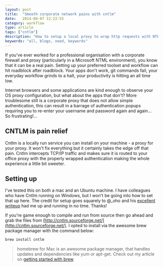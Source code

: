 ```yaml
---
layout: post
title:  "Smooth corporate network pains with cntlm"
date:   2014-08-07 12:22:55
category: workflow
type: article
tags: ["cntlm"]
description: "How to setup a local proxy to wrap http requests with NTLM authentication"
keywords: "all, blogs, need, keywords"
---
```


If you've ever worked for a professional organisation with a corporate firewall and proxy (particularly in a Microsoft NTML environment), you know that it can be a real pain. Setting up your preferred toolset and workflow can hit roadblock after roadblock.  Your apps don't work, git commands fail, your everyday workflow grinds to a halt, your productivity is hitting an all time low.

Internet browsers and some applications are kind enough to observe your OS proxy configuration, but what about the apps that don't?  More troublesome still is a corporate proxy that does not allow simple authentication, this can result in a barrage of authentication popups requiring you to re-enter your username and password again and again... So frustrating!...

## CNTLM is pain relief

Cntlm is a locally run service you can install on your machine - a proxy for your proxy.  It won't fix everything but it certainly takes the edge off that pain. Cntlm intercepts TCP/IP traffic and makes sure it is routed to your office proxy with the properly wrapped authentication making the whole experience a little bit sweeter.

## Setting up

I've tested this on both a mac and an Ubuntu machine.  I have colleagues who have Cntlm running on Windows, but I won't be going into how to set that up here.  The credit for setup goes squarely to @\_oho and his [excellent writeup](http://blog.hoachuck.biz/blog/2013/03/21/howto-set-cntlm-on-mac-os-x/ "Excellent cntlm how-to guid for mac") had me up and running in no time. Thanks!

If you're game enough to compile and run from source then go ahead and grab the files from [http://cntlm.sourceforge.net/](http://cntlm.sourceforge.net/).  I opted to install via the awesome brew package manager with the command below:

```bash
brew install cntlm
```
> homebrew for Mac is an awesome package manager, that handles updates and dependencies like yum or apt-get.  Check out my article on [getting started with brew](/article-i-havent-written-yet)






[brew]: http://brew.sh/
